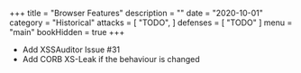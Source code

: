 +++
title = "Browser Features"
description = ""
date = "2020-10-01"
category = "Historical"
attacks = [
    "TODO",
]
defenses = [
    "TODO"
]
menu = "main"
bookHidden = true
+++

- Add XSSAuditor Issue #31
- Add CORB XS-Leak if the behaviour is changed